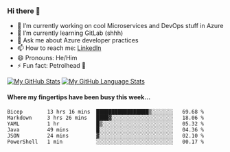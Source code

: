 ### Hi there 👋

- 🔭 I’m currently working on cool Microservices and DevOps stuff in Azure
- 🌱 I’m currently learning GitLab (shhh)
- 💬 Ask me about Azure developer practices
- 📫 How to reach me: [LinkedIn](https://www.linkedin.com/in/gordonbyers/)
- 😄 Pronouns: He/Him 
- ⚡ Fun fact: Petrolhead 🚙

[![My GitHub Stats](https://github-readme-stats.vercel.app/api/?username=gordonby&count_private=true&theme=tokyonight&showicons=true)]()
[![My GitHub Language Stats](https://github-readme-stats.vercel.app/api/top-langs/?username=gordonby&langs_count=5&theme=tokyonight)]()

#### Where my fingertips have been busy this week... 
<!--START_SECTION:waka-->

```text
Bicep        13 hrs 16 mins  █████████████████▒░░░░░░░   69.68 %
Markdown     3 hrs 26 mins   ████▓░░░░░░░░░░░░░░░░░░░░   18.06 %
YAML         1 hr            █▒░░░░░░░░░░░░░░░░░░░░░░░   05.32 %
Java         49 mins         █░░░░░░░░░░░░░░░░░░░░░░░░   04.36 %
JSON         24 mins         ▓░░░░░░░░░░░░░░░░░░░░░░░░   02.10 %
PowerShell   1 min           ░░░░░░░░░░░░░░░░░░░░░░░░░   00.17 %
```

<!--END_SECTION:waka-->
